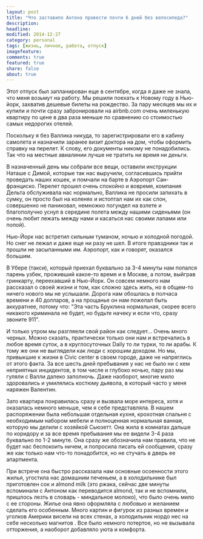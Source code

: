 ```yaml
---
layout: post
title: "Что заставило Антона провести почти 6 дней без велосипеда?"
description: 
headline: 
modified: 2014-12-27
category: personal
tags: [жизнь, личное, работа, отпуск]
imagefeature:
comments: true
featured: true
share: false
about: true
---
```


Этот отпуск был запланирован еще в сентябре, когда я даже не знала, что меня возьмут на работу. Мы решили поехать к Новому году в Нью-йорк, захватив дешевые билеты на рождество. За пару месяцев мы их и купили и почти сразу забронировали на airbnb.com очень миленькую квартиру по цене в два раза меньше по сравнению со стоимостью самых недорогих отелей.

Поскольку я без Валлика никуда, то зарегистрировали его в кабину самолета и назначили заранее визит доктора на дом, чтобы оформить справку на перелет. К слову, его документы никому не понадобились. Так что на местные авиалинии лучше не тратить ни время ни деньги.

В назначенный день мы собрали все вещи, оставили инструкции Наташе с Димой, которые так нас выручили, согласившись прийти проведать наших кошек, и помчали на барте в Аэропорт Сан-франциско. Перелет прошел очень спокойно и вовремя, компания Дельта обслуживала нас нормально, Валлика не просили запихать в сумку, он просто был на коленях и истоптал нам их как слон, совершенно не паниковал, немножко погундел на взлете и благополучно уснул в середине полета между нашими сиденьями (он очень любит лежать между нами и касаться нас своими лапами или попой).

Нью-Йорк нас встретил сильным туманом, ночью и холодной погодой. Но снег не лежал и даже еще ни разу не шел. В итоге правздники так и прошли не засыпанными им. Аэропорт, как и говорят, оказался большим. 

В Убере (такси), который приехал буквально за 3-4 минуты нам попался парень узбек, проживший какое-то время и в Москве, а потом, выйграв гринкарту, переехавший в Нью-Йорк. Он совсем немного нам рассказал о своей жизни и том, как сложно здесь жить, но в общем-то ничего нового мы не услышали. Дорога нам обошлась в полчаса времени и 40 долларов, а на прощанье он нам пожелал быть аккуратнее, потому что: "Эта часть Бруклина нормальная, скорее всего никакого криминала не будет, но будьте начеку и если что, сразу звоните 911".

И только утром мы разгляели свой район как следует... Очень много черных. Можно сказать, практически только они нам и встречались в любое время суток, а в круглосуточных Daily то ли турки, то ли арабы. К тому же они не выглядели как люди с хорошим доходом. Но мы, привыкшие к жизни в Civic center в своем городе, даже не напряглись от этого факта. За все шесть дней пребывания у нас не было ни с кем неприятных инцидентов, в том числе и глубоко ночью, пару раз мы гуляли с Валли далеко заполночь. Даже наоборот, многие мило здоровались и умилялись костюму дьявола, в который часто у меня наряжен Валентин.

Зато квартира понравилась сразу и вызвала море интереса, хотя и оказалась немного меньше, чем я себе представляла. В нашем распоряжении была небольшая отдельная кухня, крохотная спальня с необходимым набором мебели и полноценная нормальная ванная, которую мы делили с хозяйкой Сьюзетт. Она жила в комнатах дальше по коридору и за все время пребывания мы ее видели 3-4 раза буквально по 1-2 минуте. Она сразу же обозначила нам правила, что не будет нас беспокоить ничем, и попросила писать ей сообщения, сразу же как только нам что-то понадобится, но не стучать в дверь ее апартмента. 

При встрече она быстро рассказала нам основные осоенности этого жилья, угостила нас домашним печеньем, а в холодильнике был приготовлен сок и almond milk (это ржака, сейчас две минуты вспоминали с Антоном как переводится almond, так и не вспомнили, пришлось лезть в словарь - миндальное молоко), что было очень мило с ее стороны. Жилье она явно оформляла с любовью и желанием сделать его особенным. Много картин и фигурок из разных времен и уголков Америки висели на всех стенах, а холодильник нордо нес на себе несколько магнитов . Все было немного потертое, но не вызывала отторжения, а наоборот добавляло уюта и комфорта. 





